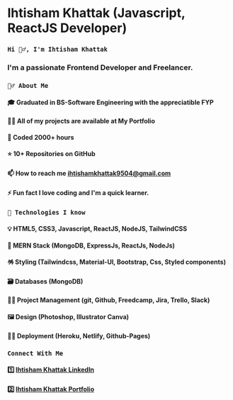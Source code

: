 # Ihtisham Khattak (Javascript, ReactJS Developer)

### `Hi 🙋‍♂️, I'm Ihtisham Khattak`
### I'm a passionate Frontend Developer and Freelancer.

### `🙋‍♂️ About Me`
#### 🎓 Graduated in BS-Software Engineering with the appreciatible FYP
#### 👨‍💻 All of my projects are available at My Portfolio
#### 🤠 Coded 2000+ hours
#### ⭐ 10+ Repositories on GitHub
#### 📫 How to reach me ihtishamkhattak9504@gmail.com
#### ⚡ Fun fact I love coding and I'm a quick learner.

### `🚀 Technologies I know`
#### 💡 HTML5, CSS3, Javascript, ReactJS, NodeJS, TailwindCSS
#### 🚧 MERN Stack (MongoDB, ExpressJs, ReactJs, NodeJs)
#### 🪅 Styling (Tailwindcss, Material-UI, Bootstrap, Css, Styled components)
#### 🗃️ Databases (MongoDB)
#### 🧑‍💼 Project Management (git, Github, Freedcamp, Jira, Trello, Slack)
#### 🖼️ Design (Photoshop, Illustrator Canva)
#### 👨‍💻 Deployment (Heroku, Netlify, Github-Pages)


### `Connect With Me`
#### 1️⃣ [Ihtisham Khattak LinkedIn]([https://www.linkedin.com/in/ihtisham-khattak-6661641a5/])
#### 2️⃣ [Ihtisham Khattak Portfolio]([https://ihtisham-khattak.netlify.app/])
